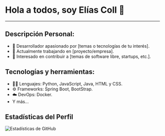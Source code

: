 # Hola a todos, soy Elías Coll 🤗

---
## Descripción Personal:
- 🌱 Desarrollador apasionado por [temas o tecnologías de tu interés].
- 🔭 Actualmente trabajando en [proyecto/empresa].
- 🚀 Interesado en contribuir a [temas de software libre, startups, etc.].

## Tecnologías y herramientas:
- 🧑‍💻 Lenguajes: Python, JavaScript, Java, HTML y CSS.
- ⚙️ Frameworks: Spring Boot, BootStrap.
- ☁️ DevOps: Docker.
- Y más...

## Estadísticas del Perfil
![Estadísticas de GitHub](https://github-readme-stats.vercel.app/api?username=tu-usuario&show_icons=true&theme=radical)

